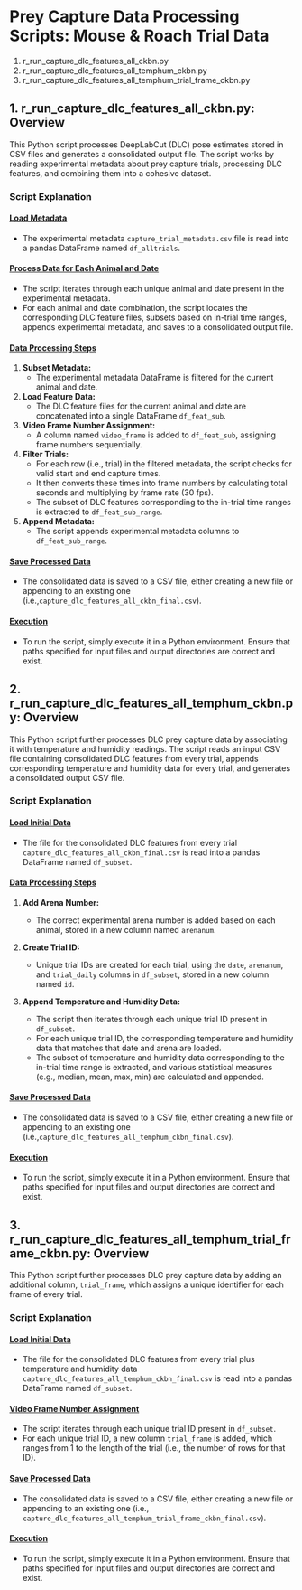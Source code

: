 # Prey Capture Data Processing Scripts: Mouse & Roach Trial Data

1. r_run_capture_dlc_features_all_ckbn.py
2. r_run_capture_dlc_features_all_temphum_ckbn.py
3. r_run_capture_dlc_features_all_temphum_trial_frame_ckbn.py

## 1. r_run_capture_dlc_features_all_ckbn.py: Overview
This Python script processes DeepLabCut (DLC) pose estimates stored in CSV files and generates a consolidated output file. The script works by reading experimental metadata about prey capture trials, processing DLC features, and combining them into a cohesive dataset.

### Script Explanation

#### <ins>Load Metadata</ins>
- The experimental metadata `capture_trial_metadata.csv` file is read into a pandas DataFrame named `df_alltrials`.

#### <ins>Process Data for Each Animal and Date</ins>
- The script iterates through each unique animal and date present in the experimental metadata.
- For each animal and date combination, the script locates the corresponding DLC feature files, subsets based on in-trial time ranges, appends experimental metadata, and saves to a consolidated output file.

#### <ins>Data Processing Steps</ins>
1. **Subset Metadata:** 
    - The experimental metadata DataFrame is filtered for the current animal and date.
2. **Load Feature Data:**
    - The DLC feature files for the current animal and date are concatenated into a single DataFrame `df_feat_sub`.
3. **Video Frame Number Assignment:**
    - A column named `video_frame` is added to `df_feat_sub`, assigning frame numbers sequentially.
4. **Filter Trials:**
    - For each row (i.e., trial) in the filtered metadata, the script checks for valid start and end capture times.
    - It then converts these times into frame numbers by calculating total seconds and multiplying by frame rate (30 fps).
    - The subset of DLC features corresponding to the in-trial time ranges is extracted to `df_feat_sub_range`.
5. **Append Metadata:**
    - The script appends experimental metadata columns to `df_feat_sub_range`.

#### <ins>Save Processed Data</ins>
- The consolidated data is saved to a CSV file, either creating a new file or appending to an existing one (i.e.,`capture_dlc_features_all_ckbn_final.csv`).

#### <ins>Execution</ins>
- To run the script, simply execute it in a Python environment. Ensure that paths specified for input files and output directories are correct and exist.

## 2. r_run_capture_dlc_features_all_temphum_ckbn.py: Overview
This Python script further processes DLC prey capture data by associating it with temperature and humidity readings. The script reads an input CSV file containing consolidated DLC features from every trial, appends corresponding temperature and humidity data for every trial, and generates a consolidated output CSV file.

### Script Explanation

#### <ins>Load Initial Data</ins>
- The file for the consolidated DLC features from every trial `capture_dlc_features_all_ckbn_final.csv` is read into a pandas DataFrame named `df_subset`.

#### <ins>Data Processing Steps</ins>
1. **Add Arena Number:** 
    - The correct experimental arena number is added based on each animal, stored in a new column named `arenanum`.

2. **Create Trial ID:** 
    - Unique trial IDs are created for each trial, using the `date`, `arenanum`, and `trial_daily` columns in `df_subset`, stored in a new column named `id`.

3. **Append Temperature and Humidity Data:** 
    - The script then iterates through each unique trial ID present in `df_subset`.
    - For each unique trial ID, the corresponding temperature and humidity data that matches that date and arena are loaded.
    - The subset of temperature and humidity data corresponding to the in-trial time range is extracted, and various statistical measures (e.g., median, mean, max, min) are calculated and appended.

#### <ins>Save Processed Data</ins>
- The consolidated data is saved to a CSV file, either creating a new file or appending to an existing one (i.e.,`capture_dlc_features_all_temphum_ckbn_final.csv`).

#### <ins>Execution</ins>
- To run the script, simply execute it in a Python environment. Ensure that paths specified for input files and output directories are correct and exist.

## 3. r_run_capture_dlc_features_all_temphum_trial_frame_ckbn.py: Overview
This Python script further processes DLC prey capture data by adding an additional column, `trial_frame`, which assigns a unique identifier for each frame of every trial.

### Script Explanation

#### <ins>Load Initial Data</ins>
- The file for the consolidated DLC features from every trial plus temperature and humidity data `capture_dlc_features_all_temphum_ckbn_final.csv` is read into a pandas DataFrame named `df_subset`.

#### <ins>Video Frame Number Assignment</ins>
- The script iterates through each unique trial ID present in `df_subset`.
- For each unique trial ID, a new column `trial_frame` is added, which ranges from 1 to the length of the trial (i.e., the number of rows for that ID).

#### <ins>Save Processed Data</ins>
- The consolidated data is saved to a CSV file, either creating a new file or appending to an existing one (i.e., `capture_dlc_features_all_temphum_trial_frame_ckbn_final.csv`).

#### <ins>Execution</ins>
- To run the script, simply execute it in a Python environment. Ensure that paths specified for input files and output directories are correct and exist.
